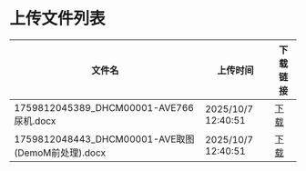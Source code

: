 # 上传文件列表

| 文件名 | 上传时间 | 下载链接 |
|--------|----------|----------|
| 1759812045389_DHCM00001-AVE766尿机.docx | 2025/10/7 12:40:51 | [下载](undefined) |
| 1759812048443_DHCM00001-AVE取图(DemoM前处理).docx | 2025/10/7 12:40:51 | [下载](undefined) |
